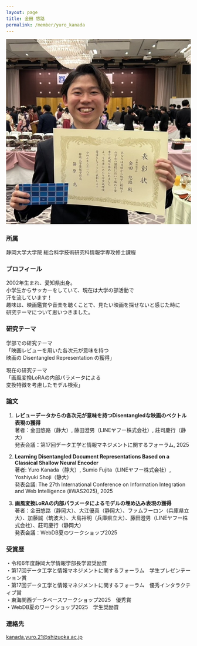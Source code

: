 ```yaml
---
layout: page
title: 金田 悠路
permalink: /member/yuro_kanada
---
```

![写真](/assets/img/members/yuro_kanada.jpg "金田")

### 所属
静岡大学大学院 総合科学技術研究科情報学専攻修士課程

### プロフィール
2002年生まれ、愛知県出身。  
小学生からサッカーをしていて、現在は大学の部活動で  
汗を流しています！  
趣味は、映画鑑賞や音楽を聴くことで、見たい映画を探せないと感じた時に  
研究テーマについて思いつきました。

### 研究テーマ
学部での研究テーマ  
「映画レビューを用いた各次元が意味を持つ  
映画の Disentangled Representation の獲得」

現在の研究テーマ  
「画風変換LoRAの内部パラメータによる  
変換特徴を考慮したモデル検索」

### 論文
1. **レビューデータからの各次元が意味を持つDisentangledな映画のベクトル表現の獲得**  
著者：金田悠路（静大）, 藤田澄男（LINEヤフー株式会社）, 莊司慶行（静大）  
発表会議：第17回データ工学と情報マネジメントに関するフォーラム, 2025

2. **Learning Disentangled Document Representations Based on a Classical Shallow Neural Encoder**  
著者: Yuro Kanada（静大）, Sumio Fujita（LINEヤフー株式会社）, Yoshiyuki Shoji（静大）  
発表会議: The 27th International Conference on Information Integration and Web Intelligence (iiWAS2025), 2025  

3. **画風変換LoRAの内部パラメータによるモデルの埋め込み表現の獲得**  
著者：金田悠路（静岡大）、大江優真（静岡大）、ファムフーロン（兵庫県立大）、加藤誠（筑波大）、大島裕明（兵庫県立大）、藤田澄男（LINEヤフー株式会社）、莊司慶行（静岡大）  
発表会議：WebDB夏のワークショップ2025

### 受賞歴
・令和6年度静岡大学情報学部長学習奨励賞  
・第17回データ工学と情報マネジメントに関するフォーラム　学生プレゼンテーション賞  
・第17回データ工学と情報マネジメントに関するフォーラム　優秀インタラクティブ賞  
・東海関西データベースワークショップ2025　優秀賞  
・WebDB夏のワークショップ2025　学生奨励賞  

### 連絡先
kanada.yuro.21@shizuoka.ac.jp
